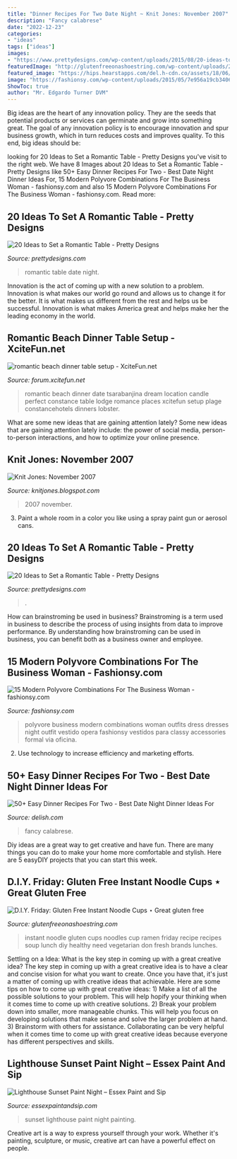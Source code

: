 ```yaml
---
title: "Dinner Recipes For Two Date Night ~ Knit Jones: November 2007"
description: "Fancy calabrese"
date: "2022-12-23"
categories:
- "ideas"
tags: ["ideas"]
images:
- "https://www.prettydesigns.com/wp-content/uploads/2015/08/20-ideas-to-set-a-romantic-table8.jpg"
featuredImage: "http://glutenfreeonashoestring.com/wp-content/uploads/2014/10/Instant-Noodle-Cup.jpg"
featured_image: "https://hips.hearstapps.com/del.h-cdn.co/assets/18/06/1517858444-primavera-chicken-delish-1.jpg?crop=0.942xw:0.943xh;0.0357xw,0.0148xh&amp;resize=480:*"
image: "https://fashionsy.com/wp-content/uploads/2015/05/7e956a19cb34065f17240a9ba9bff855-600x1024.jpg"
ShowToc: true
author: "Mr. Edgardo Turner DVM"
---
```



Big ideas are the heart of any innovation policy. They are the seeds that potential products or services can germinate and grow into something great. The goal of any innovation policy is to encourage innovation and spur business growth, which in turn reduces costs and improves quality. To this end, big ideas should be: 

	

		
looking for 20 Ideas to Set a Romantic Table - Pretty Designs you've visit to the right web. We have 8 Images about 20 Ideas to Set a Romantic Table - Pretty Designs like 50+ Easy Dinner Recipes For Two - Best Date Night Dinner Ideas For, 15 Modern Polyvore Combinations For The Business Woman - fashionsy.com and also 15 Modern Polyvore Combinations For The Business Woman - fashionsy.com. Read more:
		
    
## 20 Ideas To Set A Romantic Table - Pretty Designs

<img loading=lazy src="https://www.prettydesigns.com/wp-content/uploads/2015/08/20-ideas-to-set-a-romantic-table13.jpg" onerror="this.onerror=null;this.src='https://tse2.mm.bing.net/th?id=OIP.2IQ7SrVe--TlzsIdek4c3wHaLI&amp;pid=15.1';" alt="20 Ideas to Set a Romantic Table - Pretty Designs">

_Source: prettydesigns.com_

>romantic table date night. 

	

Innovation is the act of coming up with a new solution to a problem. Innovation is what makes our world go round and allows us to change it for the better. It is what makes us different from the rest and helps us be successful. Innovation is what makes America great and helps make her the leading economy in the world.

    
## Romantic Beach Dinner Table Setup - XciteFun.net

<img loading=lazy src="http://img.xcitefun.net/users/2014/07/358134,xcitefun-romantic-beach-set-up-4.jpg" onerror="this.onerror=null;this.src='https://tse2.mm.bing.net/th?id=OIP.3CJ4RJ1FtTlHe6PmbEMX6gHaFq&amp;pid=15.1';" alt="romantic beach dinner table setup - XciteFun.net">

_Source: forum.xcitefun.net_

>romantic beach dinner date tsarabanjina dream location candle perfect constance table lodge romance places xcitefun setup plage constancehotels dinners lobster. 

	

What are some new ideas that are gaining attention lately?
Some new ideas that are gaining attention lately include: the power of social media, person-to-person interactions, and how to optimize your online presence.

    
## Knit Jones: November 2007

<img loading=lazy src="http://bp1.blogger.com/_X5gvFBIH7fo/R0Istri7meI/AAAAAAAAAI8/cJe0Wlw1iWU/s320/IMG_0685.JPG" onerror="this.onerror=null;this.src='https://tse1.mm.bing.net/th?id=OIP.iN1vwicqlht1fK9gX7iqmAAAAA&amp;pid=15.1';" alt="Knit Jones: November 2007">

_Source: knitjones.blogspot.com_

>2007 november. 

	

3. Paint a whole room in a color you like using a spray paint gun or aerosol cans.

    
## 20 Ideas To Set A Romantic Table - Pretty Designs

<img loading=lazy src="https://www.prettydesigns.com/wp-content/uploads/2015/08/20-ideas-to-set-a-romantic-table8.jpg" onerror="this.onerror=null;this.src='https://tse3.mm.bing.net/th?id=OIP.niFmyv-bPJSOEDVMOUfMBAHaLI&amp;pid=15.1';" alt="20 Ideas to Set a Romantic Table - Pretty Designs">

_Source: prettydesigns.com_

>. 

	

How can brainstroming be used in business?
Brainstroming is a term used in business to describe the process of using insights from data to improve performance. By understanding how brainstroming can be used in business, you can benefit both as a business owner and employee.

    
## 15 Modern Polyvore Combinations For The Business Woman - Fashionsy.com

<img loading=lazy src="https://fashionsy.com/wp-content/uploads/2015/05/7e956a19cb34065f17240a9ba9bff855-600x1024.jpg" onerror="this.onerror=null;this.src='https://tse3.mm.bing.net/th?id=OIP.qVxjZxb4cpofdvtiOiS0eQHaMo&amp;pid=15.1';" alt="15 Modern Polyvore Combinations For The Business Woman - fashionsy.com">

_Source: fashionsy.com_

>polyvore business modern combinations woman outfits dress dresses night outfit vestido opera fashionsy vestidos para classy accessories formal via oficina. 

	

2. Use technology to increase efficiency and marketing efforts.

    
## 50+ Easy Dinner Recipes For Two - Best Date Night Dinner Ideas For

<img loading=lazy src="https://hips.hearstapps.com/del.h-cdn.co/assets/18/06/1517858444-primavera-chicken-delish-1.jpg?crop=0.942xw:0.943xh;0.0357xw,0.0148xh&amp;resize=480:*" onerror="this.onerror=null;this.src='https://tse1.mm.bing.net/th?id=OIP.7u_ROld4F8PVqTqeHIoPwAHaLH&amp;pid=15.1';" alt="50+ Easy Dinner Recipes For Two - Best Date Night Dinner Ideas For">

_Source: delish.com_

>fancy calabrese. 

	

Diy ideas are a great way to get creative and have fun. There are many things you can do to make your home more comfortable and stylish. Here are 5 easyDIY projects that you can start this week.

    
## D.I.Y. Friday: Gluten Free Instant Noodle Cups ⋆ Great Gluten Free

<img loading=lazy src="http://glutenfreeonashoestring.com/wp-content/uploads/2014/10/Instant-Noodle-Cup.jpg" onerror="this.onerror=null;this.src='https://tse4.mm.bing.net/th?id=OIP.oMJ3GVdLTER1iI5ptKoP-QHaML&amp;pid=15.1';" alt="D.I.Y. Friday: Gluten Free Instant Noodle Cups ⋆ Great gluten free">

_Source: glutenfreeonashoestring.com_

>instant noodle gluten cups noodles cup ramen friday recipe recipes soup lunch diy healthy need vegetarian don fresh brands lunches. 

	

Settling on a Idea: What is the key step in coming up with a great creative idea?
The key step in coming up with a great creative idea is to have a clear and concise vision for what you want to create. Once you have that, it's just a matter of coming up with creative ideas that achievable. Here are some tips on how to come up with great creative ideas: 1) Make a list of all the possible solutions to your problem. This will help hopify your thinking when it comes time to come up with creative solutions. 2) Break your problem down into smaller, more manageable chunks. This will help you focus on developing solutions that make sense and solve the larger problem at hand. 3) Brainstorm with others for assistance. Collaborating can be very helpful when it comes time to come up with great creative ideas because everyone has different perspectives and skills.

    
## Lighthouse Sunset Paint Night – Essex Paint And Sip

<img loading=lazy src="http://cdn.shopify.com/s/files/1/2994/3128/products/Lighthouse_Sunset_1200x1200.jpg?v=1538249336" onerror="this.onerror=null;this.src='https://tse4.mm.bing.net/th?id=OIP.mwMoyo2obJED-AJ67KyE0QHaJ4&amp;pid=15.1';" alt="Lighthouse Sunset Paint Night – Essex Paint and Sip">

_Source: essexpaintandsip.com_

>sunset lighthouse paint night painting. 

	

Creative art is a way to express yourself through your work. Whether it's painting, sculpture, or music, creative art can have a powerful effect on people.

